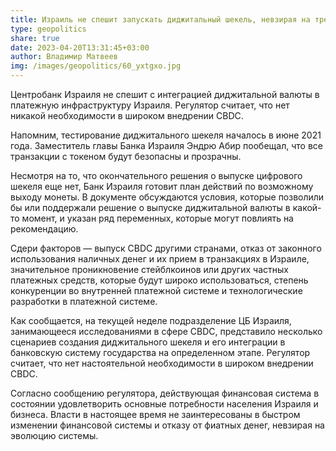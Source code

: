 ```yaml
---
title: Израиль не спешит запускать диджитальный шекель, невзирая на тренд крупных ЦБ
type: geopolitics
share: true
date: 2023-04-20T13:31:45+03:00
author: Владимир Матвеев
img: /images/geopolitics/60_yxtgxo.jpg
---
```

Центробанк Израиля не спешит с интеграцией диджитальной валюты в платежную инфраструктуру Израиля. Регулятор считает, что нет никакой необходимости в широком внедрении CBDC. 


Напомним, тестирование диджитального шекеля началось в июне 2021 года. Заместитель главы Банка Израиля Эндрю Абир пообещал, что все транзакции с токеном будут безопасны и прозрачны. 


Несмотря на то, что окончательного решения о выпуске цифрового шекеля еще нет, Банк Израиля готовит план действий по возможному выходу монеты. В документе обсуждаются условия, которые позволили бы или поддержали решение о выпуске диджитальной валюты в какой-то момент, и указан ряд переменных, которые могут повлиять на рекомендацию.


Сдери факторов — выпуск CBDC другими странами, отказ от законного использования наличных денег и их прием в транзакциях в Израиле, значительное проникновение стейблкоинов или других частных платежных средств, которые будут широко использоваться, степень конкуренции во внутренней платежной системе и технологические разработки в платежной системе.


Как сообщается, на текущей неделе подразделение ЦБ Израиля, занимающееся исследованиями в сфере CBDC, представило несколько сценариев создания диджитального шекеля и его интеграции в банковскую систему государства на определенном этапе. Регулятор считает, что нет настоятельной необходимости в широком внедрении CBDC.


Согласно сообщению регулятора, действующая финансовая система в состоянии удовлетворить основные потребности населения Израиля и бизнеса. Власти в настоящее время не заинтересованы в быстром изменении финансовой системы и отказу от фиатных денег, невзирая на эволюцию системы.